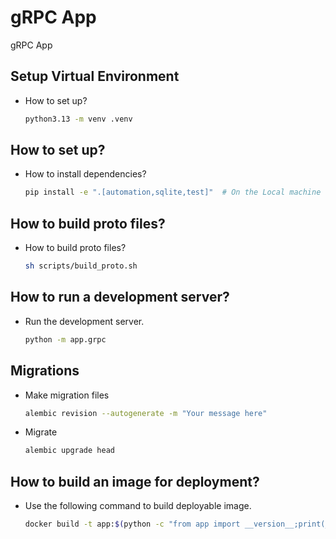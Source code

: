 # gRPC App

gRPC App

## Setup Virtual Environment

- How to set up?
  ```bash
  python3.13 -m venv .venv
  ```

## How to set up?

- How to install dependencies?
  ```bash
  pip install -e ".[automation,sqlite,test]"  # On the Local machine
  ```

## How to build proto files?

- How to build proto files?
  ```bash
  sh scripts/build_proto.sh
  ```

## How to run a development server?

- Run the development server.
  ```bash
  python -m app.grpc
  ```

## Migrations

- Make migration files
  ```bash
  alembic revision --autogenerate -m "Your message here"
  ```
- Migrate
  ```bash
  alembic upgrade head
  ```

## How to build an image for deployment?

- Use the following command to build deployable image.
  ```bash
  docker build -t app:$(python -c "from app import __version__;print(__version__)") .
  ```
